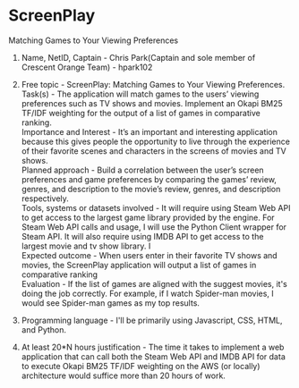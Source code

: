 # ScreenPlay
Matching Games to Your Viewing Preferences

1. Name, NetID, Captain - Chris Park(Captain and sole member of Crescent Orange Team) - hpark102

2. Free topic - ScreenPlay: Matching Games to Your Viewing Preferences. 
<br> Task(s) - The application will match games to the users’ viewing preferences such as TV shows and movies. Implement an Okapi BM25 TF/IDF weighting for the output of a list of games in comparative ranking.
<br>Importance and Interest - It’s an important and interesting application because this gives people the opportunity to live through the experience of their favorite scenes and characters in the screens of movies and TV shows.
<br>Planned approach - Build a correlation between the user’s screen preferences and game preferences by comparing the games’ review, genres, and description to the movie’s review, genres, and description respectively.
<br>Tools, systems or datasets involved - It will require using Steam Web API to get access to the largest game library provided by the engine. For Steam Web API calls and usage, I will use the Python Client wrapper for Steam API. It will also require using IMDB API to get access to the largest movie and tv show library. I 
<br>Expected outcome - When users enter in their favorite TV shows and movies, the ScreenPlay application will output a list of games in comparative ranking 
<br>Evaluation - If the list of games are aligned with the suggest movies, it's doing the job correctly. For example, if I watch Spider-man movies, I would see Spider-man games as my top results.

3. Programming language - I'll be primarily using Javascript, CSS, HTML, and Python.

4. At least 20*N hours justification - The time it takes to implement a web application that can call both the Steam Web API and IMDB API for data to execute Okapi BM25 TF/IDF weighting on the AWS (or locally) architecture would suffice more than 20 hours of work.



 
